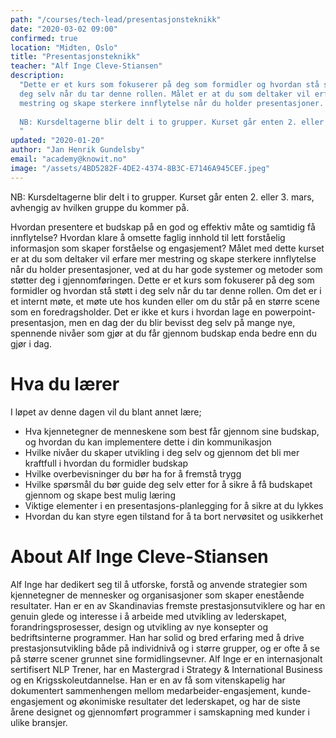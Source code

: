 ```yaml
---
path: "/courses/tech-lead/presentasjonsteknikk"
date: "2020-03-02 09:00"
confirmed: true
location: "Midten, Oslo"
title: "Presentasjonsteknikk"
teacher: "Alf Inge Cleve-Stiansen"
description:
  "Dette er et kurs som fokuserer på deg som formidler og hvordan stå støtt i
  deg selv når du tar denne rollen. Målet er at du som deltaker vil erfare mer
  mestring og skape sterkere innflytelse når du holder presentasjoner.
  
  NB: Kursdeltagerne blir delt i to grupper. Kurset går enten 2. eller 3. mars, avhengig av hvilken gruppe du kommer på.
  "
updated: "2020-01-20"
author: "Jan Henrik Gundelsby"
email: "academy@knowit.no"
image: "/assets/4BD5282F-4DE2-4374-8B3C-E7146A945CEF.jpeg"
---
```


NB: Kursdeltagerne blir delt i to grupper. Kurset går enten 2. eller 3. mars, avhengig av hvilken gruppe du kommer på.

Hvordan presentere et budskap på en god og effektiv måte og samtidig få
innflytelse? Hvordan klare å omsette faglig innhold til lett forståelig
informasjon som skaper forståelse og engasjement? Målet med dette kurset er at
du som deltaker vil erfare mer mestring og skape sterkere innflytelse når du
holder presentasjoner, ved at du har gode systemer og metoder som støtter deg
i gjennomføringen. Dette er et kurs som fokuserer på deg som formidler og
hvordan stå støtt i deg selv når du tar denne rollen. Om det er i et internt
møte, et møte ute hos kunden eller om du står på en større scene som en
foredragsholder. Det er ikke et kurs i hvordan lage en
powerpoint-presentasjon, men en dag der du blir bevisst deg selv på mange nye,
spennende nivåer som gjør at du får gjennom budskap enda bedre enn du gjør i
dag.

# Hva du lærer

I løpet av denne dagen vil du blant annet lære;

- Hva kjennetegner de menneskene som best får gjennom sine budskap, og hvordan
  du kan implementere dette i din kommunikasjon
- Hvilke nivåer du skaper utvikling i deg selv og gjennom det bli mer
  kraftfull i hvordan du formidler budskap
- Hvilke overbevisninger du bør ha for å fremstå trygg
- Hvilke spørsmål du bør guide deg selv etter for å sikre å få budskapet
  gjennom og skape best mulig læring
- Viktige elementer i en presentasjons-planlegging for å sikre at du lykkes
- Hvordan du kan styre egen tilstand for å ta bort nervøsitet og usikkerhet

# About Alf Inge Cleve-Stiansen

Alf Inge har dedikert seg til å utforske, forstå og anvende strategier som
kjennetegner de mennesker og organisasjoner som skaper enestående resultater.
Han er en av Skandinavias fremste prestasjonsutviklere og har en genuin glede
og interesse i å arbeide med utvikling av lederskapet, forandringsprosesser,
design og utvikling av nye konsepter og bedriftsinterne programmer. Han har
solid og bred erfaring med å drive prestasjonsutvikling både på individnivå og
i større grupper, og er ofte å se på større scener grunnet sine
formidlingsevner. Alf Inge er en internasjonalt sertifisert NLP Trener, har en
Mastergrad i Strategy & International Business og en Krigsskoleutdannelse. Han
er en av få som vitenskapelig har dokumentert sammenhengen mellom
medarbeider-engasjement, kunde-engasjement og økonimiske resultater det
lederskapet, og har de siste årene designet og gjennomført programmer i
samskapning med kunder i ulike bransjer.
